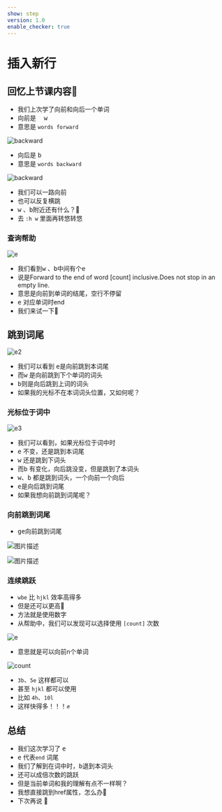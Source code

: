 ```yaml
---
show: step
version: 1.0
enable_checker: true
---
```


# 插入新行

## 回忆上节课内容🤔

- 我们上次学了向前和向后一个单词
- 向前是 　<kbd>w</kbd>
- 意思是  `words forward`

![backward](https://labfile.oss.aliyuncs.com/courses/2840/word)

- 向后是 <kbd>b</kbd>
- 意思是  `words backward`

![backward](https://labfile.oss.aliyuncs.com/courses/2840/backb)

- 我们可以一路向前
- 也可以反复横跳
- <kbd>w</kbd> 、<kbd>b</kbd>附近还有什么？🤔
- 去 `:h w` 里面再转悠转悠



### 查询帮助

![e](https://labfile.oss.aliyuncs.com/courses/2840/e_commands.png)

- 我们看到<kbd>w</kbd> 、<kbd>b</kbd>中间有个<kbd>e</kbd>
- 说是Forward to the end of word [count] inclusive.Does not stop in an empty line.  
- 意思是向前到单词的结尾，空行不停留
- <kbd>e</kbd> 对应单词时end 
- 我们来试一下🤪


## 跳到词尾

![e2](https://labfile.oss.aliyuncs.com/courses/2840/whatisecommand)

- 我们可以看到 <kbd>e</kbd>是向前跳到本词尾
- 而<kbd>w</kbd> 是向前跳到下个单词的词头
- <kbd>b</kbd>则是向后跳到上词的词头
- 如果我的光标不在本词词头位置，又如何呢？


### 光标位于词中
![e3]( https://labfile.oss.aliyuncs.com/courses/2840/einword)
- 我们可以看到，如果光标位于词中时
- <kbd>e</kbd> 不变，还是跳到本词尾
- <kbd>w</kbd> 还是跳到下词头
- 而<kbd>b</kbd> 有变化，向后跳没变，但是跳到了本词头
- <kbd>w</kbd>、<kbd>b</kbd> 都是跳到词头，一个向前一个向后
- <kbd>e</kbd>是向后跳到词尾
- 如果我想向前跳到词尾呢？

### 向前跳到词尾

- <kbd>g</kbd><kbd>e</kbd>向前跳到词尾

![图片描述](https://doc.shiyanlou.com/courses/uid1190679-20210705-1625459162663)

![图片描述](https://doc.shiyanlou.com/courses/uid1190679-20210705-1625459206130)

### 连续跳跃

- `wbe` 比 `hjkl` 效率高得多
- 但是还可以更高🤸
- 方法就是使用数字
- 从帮助中，我们可以发现可以选择使用 `[count]` 次数
 
![e](https://labfile.oss.aliyuncs.com/courses/2840/e_commands.png)

- 意思就是可以向前n个单词

![count](https://labfile.oss.aliyuncs.com/courses/2840/countetimes)


- `3b`、`5e` 这样都可以
- 甚至 `hjkl` 都可以使用
- 比如 `4h`、`10l`
- 这样快得多！！！✊

## 总结 

- 我们这次学习了 <kbd>e</kbd>
- <kbd>e</kbd> 代表`end` 词尾
- 我们了解到在词中时，<kbd>b</kbd>退到本词头
- 还可以成倍次数的跳跃
- 但是当前单词和我的理解有点不一样啊？
- 我想直接跳到href属性，怎么办🤔
- 下次再说 👋

